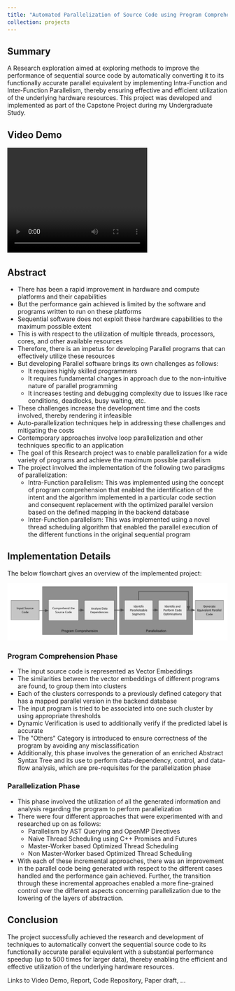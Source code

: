 ```yaml
---
title: "Automated Parallelization of Source Code using Program Comprehension"
collection: projects
---
```


<style>
  video:target
  {
    outline:none;
    border:none;
  }
</style> 

## Summary

A Research exploration aimed at exploring methods to improve the performance of sequential source code by automatically converting it to its functionally accurate parallel equivalent by implementing Intra-Function and Inter-Function Parallelism, thereby ensuring effective and efficient utilization of the underlying hardware resources. This project was developed and implemented as part of the Capstone Project during my Undergraduate Study.

## Video Demo
  
<video id="Capstone_video_demo" width="320" height="240" controls>
   <source src="/videos/Capstone_Project_Demo.mp4" type="video/mp4">
Your browser does not support the video tag.
</video>

## Abstract

 * There has been a rapid improvement in hardware and compute platforms and their capabilities
 * But the performance gain achieved is limited by the software and programs written to run on these platforms
 * Sequential software does not exploit these hardware capabilities to the maximum possible extent
 * This is with respect to the utilization of multiple threads, processors, cores, and other available resources
 * Therefore, there is an impetus for developing Parallel programs that can effectively utilize these resources
 * But developing Parallel software brings its own challenges as follows:
    * It requires highly skilled programmers
    * It requires fundamental changes in approach due to the non-intuitive nature of parallel programming
    * It increases testing and debugging complexity due to issues like race conditions, deadlocks, busy waiting, etc.
 * These challenges increase the development time and the costs involved, thereby rendering it infeasible
 * Auto-parallelization techniques help in addressing these challenges and mitigating the costs
 * Contemporary approaches involve loop parallelization and other techniques specific to an application
 * The goal of this Research project was to enable parallelization for a wide variety of programs and achieve the maximum possible parallelism
 * The project involved the implementation of the following two paradigms of parallelization:
    * Intra-Function parallelism: This was implemented using the concept of program comprehension that enabled the identification of the intent and the algorithm implemented in a particular code section and consequent replacement with the optimized parallel version based on the defined mapping in the backend database
    * Inter-Function parallelism: This was implemented using a novel thread scheduling algorithm that enabled the parallel execution of the different functions in the original sequential program


## Implementation Details

The below flowchart gives an overview of the implemented project:

<img src='/images/Capstone_Project_Overview.png'>

### Program Comprehension Phase
 * The input source code is represented as Vector Embeddings
 * The similarities between the vector embeddings of different programs are found, to group them into clusters
 * Each of the clusters corresponds to a previously defined category that has a mapped parallel version in the backend database
 * The input program is tried to be associated into one such cluster by using appropriate thresholds
 * Dynamic Verification is used to additionally verify if the predicted label is accurate
 * The "Others" Category is introduced to ensure correctness of the program by avoiding any misclassification
 * Additionally, this phase involves the generation of an enriched Abstract Syntax Tree and its use to perform data-dependency, control, and data-flow analysis, which are pre-requisites for the parallelization phase

### Parallelization Phase
 * This phase involved the utilization of all the generated information and analysis regarding the program to perform parallelization
 * There were four different approaches that were experimented with and researched up on as follows:
    * Parallelism by AST Querying and OpenMP Directives
    * Naive Thread Scheduling using C++ Promises and Futures
    * Master-Worker based Optimized Thread Scheduling
    * Non Master-Worker based Optimized Thread Scheduling
 * With each of these incremental approaches, there was an improvement in the parallel code being generated with respect to the different cases handled and the performance gain achieved. Further, the transition through these incremental approaches enabled a more fine-grained control over the different aspects concerning parallelization due to the lowering of the layers of abstraction.

## Conclusion

The project successfully achieved the research and development of techniques to automatically convert the sequential source code to its functionally accurate parallel equivalent with a substantial performance speedup (up to 500 times for larger data), thereby enabling the efficient and effective utilization of the underlying hardware resources.


Links to Video Demo, Report, Code Repository, Paper draft, ...